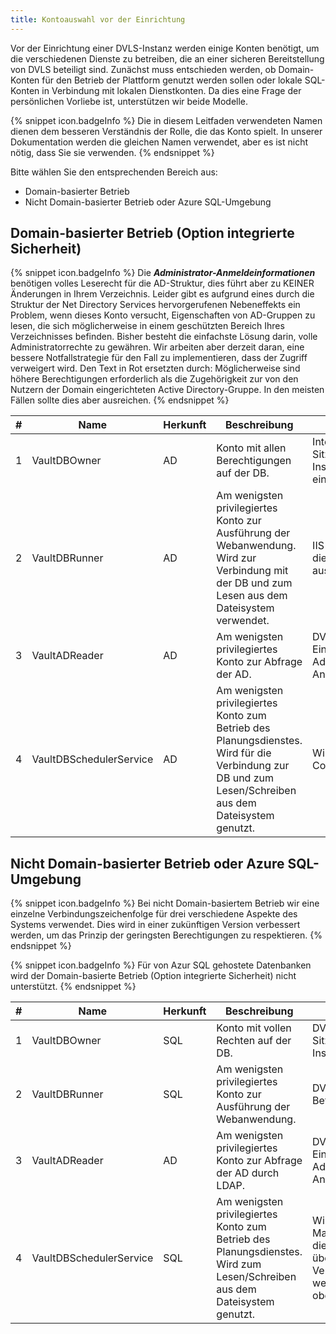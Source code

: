 ```yaml
---
title: Kontoauswahl vor der Einrichtung
---
```

Vor der Einrichtung einer DVLS-Instanz werden einige Konten benötigt, um die verschiedenen Dienste zu betreiben, die an einer sicheren Bereitstellung von DVLS beteiligt sind. Zunächst muss entschieden werden, ob Domain-Konten für den Betrieb der Plattform genutzt werden sollen oder lokale SQL-Konten in Verbindung mit lokalen Dienstkonten. Da dies eine Frage der persönlichen Vorliebe ist, unterstützen wir beide Modelle.  

{% snippet icon.badgeInfo %}
Die in diesem Leitfaden verwendeten Namen dienen dem besseren Verständnis der Rolle, die das Konto spielt. In unserer Dokumentation werden die gleichen Namen verwendet, aber es ist nicht nötig, dass Sie sie verwenden.
{% endsnippet %}

Bitte wählen Sie den entsprechenden Bereich aus:  

- Domain-basierter Betrieb 
- Nicht Domain-basierter Betrieb oder Azure SQL-Umgebung 

## Domain-basierter Betrieb (Option integrierte Sicherheit) 

{% snippet icon.badgeInfo %}
Die ***Administrator-Anmeldeinformationen*** benötigen volles Leserecht für die AD-Struktur, dies führt aber zu KEINER Änderungen in Ihrem Verzeichnis. Leider gibt es aufgrund eines durch die Struktur der Net Directory Services hervorgerufenen Nebeneffekts ein Problem, wenn dieses Konto versucht, Eigenschaften von AD-Gruppen zu lesen, die sich möglicherweise in einem geschützten Bereich Ihres Verzeichnisses befinden.
Bisher besteht die einfachste Lösung darin, volle Administratorrechte zu gewähren. Wir arbeiten aber derzeit daran, eine bessere Notfallstrategie für den Fall zu implementieren, dass der Zugriff verweigert wird. Den Text in Rot ersetzten durch: Möglicherweise sind höhere Berechtigungen erforderlich als die Zugehörigkeit zur von den Nutzern der Domain eingerichteten Active Directory-Gruppe. In den meisten Fällen sollte dies aber ausreichen. 
{% endsnippet %}

| # | Name                  | Herkunft | Beschreibung                               | Eingerichtet in... |
| - | --------------------- | -------- | ------------------------------------------ | ------------------ |
| 1 | VaultDBOwner            | AD     | Konto mit allen Berechtigungen auf der DB. | Interaktive Windows-Sitzungen zum Installieren/Aktualisieren einer DVLS-Instanz. |
| 2 | VaultDBRunner           | AD     | Am wenigsten privilegiertes Konto zur Ausführung der Webanwendung. Wird zur Verbindung mit der DB und zum Lesen aus dem Dateisystem verwendet. | IIS-Anwendungspools, die eine DVLS-Instanz ausführen. |
| 3 | VaultADReader         | AD     | Am wenigsten privilegiertes Konto zur Abfrage der AD. | DVLS-Instanz-Einstellungen - Administrator-Anmeldeinformationen. |
| 4 | VaultDBSchedulerService | AD     | Am wenigsten privilegiertes Konto zum Betrieb des Planungsdienstes. Wird für die Verbindung zur DB und zum Lesen/Schreiben aus dem Dateisystem genutzt. | Windows Service Control Manager. |

## Nicht Domain-basierter Betrieb oder Azure SQL-Umgebung

{% snippet icon.badgeInfo %}
Bei nicht Domain-basiertem Betrieb wir eine einzelne Verbindungszeichenfolge für drei verschiedene Aspekte des Systems verwendet. Dies wird in einer zukünftigen Version verbessert werden, um das Prinzip der geringsten Berechtigungen zu respektieren.
{% endsnippet %}

{% snippet icon.badgeInfo %}
Für von Azur SQL gehostete Datenbanken wird der Domain-basierte Betrieb (Option integrierte Sicherheit) nicht unterstützt.
{% endsnippet %}

| # | Name                  | Herkunft | Beschreibung                               | Eingerichtet in... |
| - | --------------------- | -------- | ------------------------------------------ | ------------------ |
| 1 | VaultDBOwner            | SQL    | Konto mit vollen Rechten auf der DB.                | DVLS-Konsole nur für Sitzungen zur Installation/Aktualisierung. |
| 2 | VaultDBRunner           | SQL    | Am wenigsten privilegiertes Konto zur Ausführung der Webanwendung.   | DVLS-Konsole zum Betrieb der Instanz. |
| 3 | VaultADReader         | AD     | Am wenigsten privilegiertes Konto zur Abfrage der AD durch LDAP. | DVLS-Instanz-Einstellungen - Administrator-Anmeldeinformationen. |
| 4 | VaultDBSchedulerService | SQL    | Am wenigsten privilegiertes Konto zum Betrieb des Planungsdienstes. Wird zum Lesen/Schreiben aus dem Dateisystem genutzt. | Windows Service Control Manager. Der Zugriff auf die Datenbank erfolgt über eine einzelnen Verbindungszeichenfolge, welche Gegenstand der oben genannten Notiz ist. |